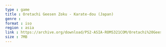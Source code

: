 ```yaml
---
type : game
title : Oretachi Geesen Zoku - Karate-dou (Japan)
genre : 
format : iso
region : asia
link : https://archive.org/download/PS2-ASIA-ROMS321COM/Oretachi%20Geesen%20Zoku%20-%20Karate-dou%20%28Japan%29.7z
size : 7MB
---
```

